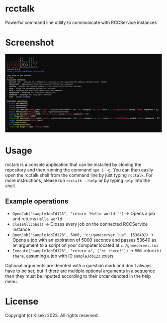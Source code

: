 # rcctalk
Powerful command line utility to communicate with RCCService instances

# Screenshot
![](https://github.com/kiseki-lol/rcctalk/raw/trunk/screenshot.png)

# Usage
rcctalk is a console application that can be installed by cloning the repository and then running the command `npm i -g`. You can then easily open the rcctalk shell from the command line by just typing `rcctalk`. For more instructions, please run `rcctalk --help` or by typing `help` into the shell.

## Example operations
- `OpenJob("sampleJobId123", "return 'Hello world!'")` -> Opens a job and returns `Hello world!`
- `CloseAllJobs()` -> Closes every job on the connected RCCService instance
- `OpenJob("sampleJobId123", 5000, "c:/gameserver.lua", [53640])` -> Opens a job with an expiration of 5000 seconds and passes 53640 as an argument to a script on your computer located at `c:/gameserver.lua`
- `Execute("sampleJobId123", "return a", ["hi there!"])` -> Will return `hi there`, assuming a job with ID `sampleJob123` exists

Optional arguments are denoted with a question mark and don't always have to be set, but if there are multiple optional arguments in a sequence then they must be inputted according to their order denoted in the help menu.

# License
Copyright (c) Kiseki 2023. All rights reserved.